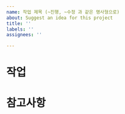 ```yaml
---
name: 작업 제목 (~진행, ~수정 과 같은 명사형으로)
about: Suggest an idea for this project
title: ''
labels: ''
assignees: ''

---
```


# 작업

# 참고사항

